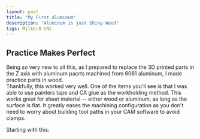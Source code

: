 ```yaml
---
layout: post
title: "My First Aluminum"
description: "Aluminum is just Shiny Wood"
tags: MilkCr8 CNC
---
```

## Practice Makes Perfect

Being so very new to all this, as I prepared to replace the 3D printed parts in the Z axis with aluminum pacrts machined from 6061 aluminum, I made practice parts in wood.  
Thankfully, this worked very well.  One of the items you'll see is that I was able to use painters tape and CA glue as the workholding method.  This works great for sheet material -- either wood or aluminum, as long as the surface is flat.  It greatly eases the machining configuration as you don't need to worry about building tool paths in your CAM software to avoid clamps.

Starting with this: 
